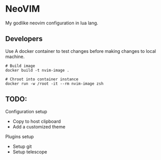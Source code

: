 # NeoVIM

My godlike neovim configuration in lua lang.

## Developers

Use A docker container to test changes before making changes to local machine.

```shell
# Build image
docker build -t nvim-image .

# Chroot into container instance
docker run -w /root -it --rm nvim-image zsh
```

## TODO:

Configuration setup

* Copy to host clipboard
* Add a customized theme

Plugins setup

* Setup git
* Setup telescope

